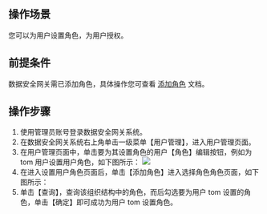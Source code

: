 ## 操作场景
您可以为用户设置角色，为用户授权。

## 前提条件
数据安全网关需已添加角色，具体操作您可查看 [添加角色]() 文档。

## 操作步骤
1. 使用管理员账号登录数据安全网关系统。
2. 在数据安全网关系统右上角单击一级菜单【用户管理】，进入用户管理页面。
3. 在用户管理页面中，单击要为其设置角色的用户【角色】编辑按钮，例如为 tom 用户设置用户角色，如下图所示：
![](https://main.qcloudimg.com/raw/c41135f3906f568188954920f3f4debf.png)
4. 在进入设置用户角色页面后，单击【添加角色】进入选择角色角色页面，如下图所示：
5. 单击【查询】，查询该组织结构中的角色，而后勾选要为用户 tom 设置的角色，单击【确定】即可成功为用户 tom 设置角色。
